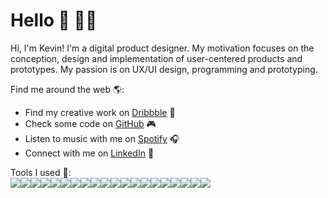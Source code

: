 # Hello 👋 👨‍💻

Hi, I'm Kevin! I'm a digital product designer. My motivation focuses on the conception, design and implementation of user-centered products and prototypes. My passion is on UX/UI design, programming and prototyping.

Find me around the web 🌎:
- Find my creative work on <a href="https://dribbble.com/kevinkeilhofer">Dribbble</a> 🏀
- Check some code on <a href="https://github.com/kevinkeilhofer">GitHub</a> 🎮
- Listen to music with me on <a href="https://open.spotify.com/user/keviinpriince?si=vAlsRqVsTLyDHD5dbAYa0A">Spotify</a> 🎧
- Connect with me on <a href="https://www.linkedin.com/in/kevin-jonathan-keilhofer/">LinkedIn</a> 💼

Tools I used 🧰:
<br><img src="https://img.icons8.com/color/24/000000/html-5--v1.png"/><img src="https://upload.wikimedia.org/wikipedia/commons/thumb/d/d5/CSS3_logo_and_wordmark.svg/18px-CSS3_logo_and_wordmark.svg.png"/><img src="https://img.icons8.com/color/24/000000/javascript--v1.png"/><img src="https://img.icons8.com/color/24/000000/nodejs.png"/><img src="https://img.icons8.com/color/24/000000/tensorflow.png"/><img src="https://img.icons8.com/ios-filled/24/000000/unity.png"/><img src="https://img.icons8.com/color/24/000000/arduino.png"/><img src="https://img.icons8.com/color/24/000000/firebase.png"/><img src="https://img.icons8.com/color/24/000000/visual-studio-code-2019.png"/><img src="https://img.icons8.com/color/24/000000/adobe-xd--v1.png"/><img src="https://img.icons8.com/color/24/000000/adobe-indesign--v1.png"/><img src="https://img.icons8.com/color/24/000000/adobe-illustrator--v1.png"/><img src="https://img.icons8.com/color/24/000000/adobe-after-effects--v1.png"/><img src="https://img.icons8.com/color/24/000000/adobe-photoshop--v1.png"/><img src="https://img.icons8.com/color/24/000000/adobe-lightroom--v1.png"/><img src="https://img.icons8.com/color/24/000000/adobe-acrobat--v1.png"/><img src="https://img.icons8.com/fluency/24/000000/figma.png"/><img src="https://img.icons8.com/color/24/000000/zoom.png"/><img src="https://img.icons8.com/material-outlined/24/000000/notion--v1.png"/><img src="https://img.icons8.com/color/24/000000/slack-new.png"/>

